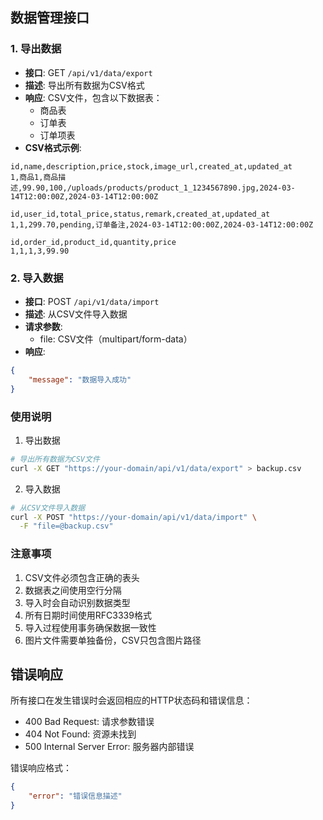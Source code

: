 ## 数据管理接口

### 1. 导出数据
- **接口**: GET `/api/v1/data/export`
- **描述**: 导出所有数据为CSV格式
- **响应**: CSV文件，包含以下数据表：
  - 商品表
  - 订单表
  - 订单项表
- **CSV格式示例**:
```csv
id,name,description,price,stock,image_url,created_at,updated_at
1,商品1,商品描述,99.90,100,/uploads/products/product_1_1234567890.jpg,2024-03-14T12:00:00Z,2024-03-14T12:00:00Z

id,user_id,total_price,status,remark,created_at,updated_at
1,1,299.70,pending,订单备注,2024-03-14T12:00:00Z,2024-03-14T12:00:00Z

id,order_id,product_id,quantity,price
1,1,1,3,99.90
```

### 2. 导入数据
- **接口**: POST `/api/v1/data/import`
- **描述**: 从CSV文件导入数据
- **请求参数**: 
  - file: CSV文件（multipart/form-data）
- **响应**:
```json
{
    "message": "数据导入成功"
}
```

### 使用说明

1. 导出数据
```bash
# 导出所有数据为CSV文件
curl -X GET "https://your-domain/api/v1/data/export" > backup.csv
```

2. 导入数据
```bash
# 从CSV文件导入数据
curl -X POST "https://your-domain/api/v1/data/import" \
  -F "file=@backup.csv"
```

### 注意事项
1. CSV文件必须包含正确的表头
2. 数据表之间使用空行分隔
3. 导入时会自动识别数据类型
4. 所有日期时间使用RFC3339格式
5. 导入过程使用事务确保数据一致性
6. 图片文件需要单独备份，CSV只包含图片路径

## 错误响应
所有接口在发生错误时会返回相应的HTTP状态码和错误信息：

- 400 Bad Request: 请求参数错误
- 404 Not Found: 资源未找到
- 500 Internal Server Error: 服务器内部错误

错误响应格式：
```json
{
    "error": "错误信息描述"
}
```
